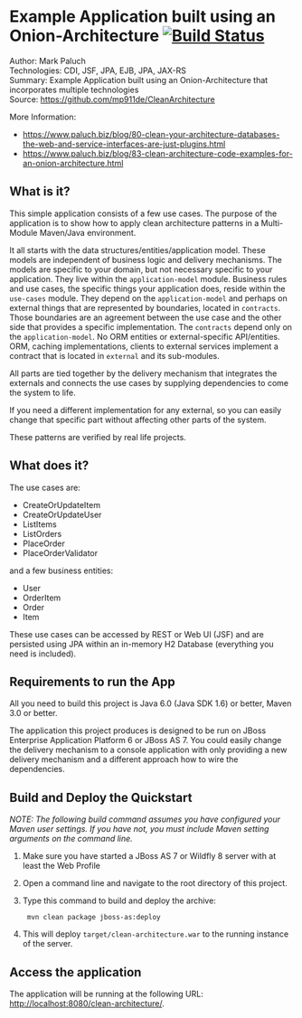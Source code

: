 Example Application built using an Onion-Architecture [![Build Status](https://snap-ci.com/mp911de/CleanArchitecture/branch/master/build_image)](https://snap-ci.com/mp911de/CleanArchitecture/branch/master)
========================
Author: Mark Paluch<br/>
Technologies: CDI, JSF, JPA, EJB, JPA, JAX-RS<br/>
Summary: Example Application built using an Onion-Architecture that incorporates multiple technologies<br/>
Source: <https://github.com/mp911de/CleanArchitecture><br/>

More Information: <br/>
* https://www.paluch.biz/blog/80-clean-your-architecture-databases-the-web-and-service-interfaces-are-just-plugins.html
* https://www.paluch.biz/blog/83-clean-architecture-code-examples-for-an-onion-architecture.html

What is it?
-----------
This simple application consists of a few use cases. The purpose of the application is to show how to
apply clean architecture patterns in a Multi-Module Maven/Java environment.

It all starts with the data structures/entities/application model. These models are independent of business logic and delivery mechanisms. The models are specific to your domain, but not necessary specific to your application. They live within the `application-model` module. Business rules and use cases, the specific things your application does, reside within the `use-cases` module. They depend on the `application-model` and perhaps on external things that are represented by boundaries, located in `contracts`. Those boundaries are an agreement between the use case and the other side that provides a specific implementation. The `contracts` depend only on the `application-model`. No ORM entities or external-specific API/entities.
ORM, caching implementations, clients to external services implement a contract that is located in `external` and its sub-modules.

All parts are tied together by the delivery mechanism that
integrates the externals and connects the use cases by supplying dependencies to come the system to life.

If you need a different implementation for any external, so you can easily change that specific part without
affecting other parts of the system.

These patterns are verified by real life projects.

What does it?
---------
The use cases are:

* CreateOrUpdateItem
* CreateOrUpdateUser
* ListItems
* ListOrders
* PlaceOrder
* PlaceOrderValidator

and a few business entities:

* User
* OrderItem
* Order
* Item

These use cases can be accessed by REST or Web UI (JSF) and are persisted using JPA within an in-memory H2 Database
(everything you need is included).

Requirements to run the App
-------------------

All you need to build this project is Java 6.0 (Java SDK 1.6) or better, Maven 3.0 or better.

The application this project produces is designed to be run on JBoss Enterprise Application Platform 6 or JBoss AS 7.
You could easily change the delivery mechanism to a console application with only providing a new delivery mechanism
and a different approach how to wire the dependencies.


Build and Deploy the Quickstart
-------------------------

_NOTE: The following build command assumes you have configured your Maven user settings. If you have not, you must include Maven setting arguments on the command line._

1. Make sure you have started a JBoss AS 7 or Wildfly 8 server with at least the Web Profile
2. Open a command line and navigate to the root directory of this project.
3. Type this command to build and deploy the archive:

        mvn clean package jboss-as:deploy

4. This will deploy `target/clean-architecture.war` to the running instance of the server.
 

Access the application 
-------------------------

The application will be running at the following URL: <http://localhost:8080/clean-architecture/>.

